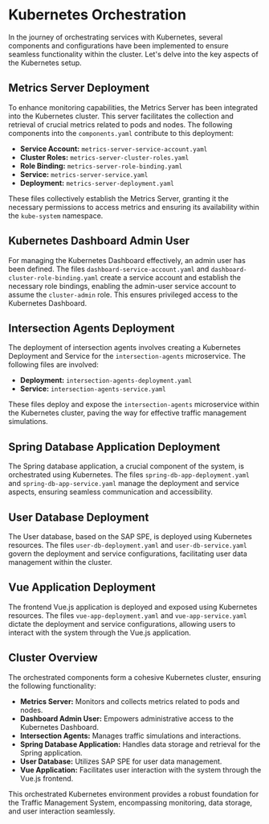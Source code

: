 # Kubernetes Orchestration

In the journey of orchestrating services with Kubernetes, several components and configurations have been implemented to ensure seamless functionality within the cluster. Let's delve into the key aspects of the Kubernetes setup.

## Metrics Server Deployment

To enhance monitoring capabilities, the Metrics Server has been integrated into the Kubernetes cluster. This server facilitates the collection and retrieval of crucial metrics related to pods and nodes. The following components into the `components.yaml` contribute to this deployment:

- **Service Account:** `metrics-server-service-account.yaml`
- **Cluster Roles:** `metrics-server-cluster-roles.yaml`
- **Role Binding:** `metrics-server-role-binding.yaml`
- **Service:** `metrics-server-service.yaml`
- **Deployment:** `metrics-server-deployment.yaml`

These files collectively establish the Metrics Server, granting it the necessary permissions to access metrics and ensuring its availability within the `kube-system` namespace.

## Kubernetes Dashboard Admin User

For managing the Kubernetes Dashboard effectively, an admin user has been defined. The files `dashboard-service-account.yaml` and `dashboard-cluster-role-binding.yaml` create a service account and establish the necessary role bindings, enabling the admin-user service account to assume the `cluster-admin` role. This ensures privileged access to the Kubernetes Dashboard.

## Intersection Agents Deployment

The deployment of intersection agents involves creating a Kubernetes Deployment and Service for the `intersection-agents` microservice. The following files are involved:

- **Deployment:** `intersection-agents-deployment.yaml`
- **Service:** `intersection-agents-service.yaml`

These files deploy and expose the `intersection-agents` microservice within the Kubernetes cluster, paving the way for effective traffic management simulations.

## Spring Database Application Deployment

The Spring database application, a crucial component of the system, is orchestrated using Kubernetes. The files `spring-db-app-deployment.yaml` and `spring-db-app-service.yaml` manage the deployment and service aspects, ensuring seamless communication and accessibility.

## User Database Deployment

The User database, based on the SAP SPE, is deployed using Kubernetes resources. The files `user-db-deployment.yaml` and `user-db-service.yaml` govern the deployment and service configurations, facilitating user data management within the cluster.

## Vue Application Deployment

The frontend Vue.js application is deployed and exposed using Kubernetes resources. The files `vue-app-deployment.yaml` and `vue-app-service.yaml` dictate the deployment and service configurations, allowing users to interact with the system through the Vue.js application.

## Cluster Overview

The orchestrated components form a cohesive Kubernetes cluster, ensuring the following functionality:

- **Metrics Server:** Monitors and collects metrics related to pods and nodes.
- **Dashboard Admin User:** Empowers administrative access to the Kubernetes Dashboard.
- **Intersection Agents:** Manages traffic simulations and interactions.
- **Spring Database Application:** Handles data storage and retrieval for the Spring application.
- **User Database:** Utilizes SAP SPE for user data management.
- **Vue Application:** Facilitates user interaction with the system through the Vue.js frontend.

This orchestrated Kubernetes environment provides a robust foundation for the Traffic Management System, encompassing monitoring, data storage, and user interaction seamlessly.
